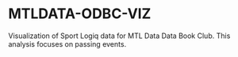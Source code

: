 # MTLDATA-ODBC-VIZ
Visualization of Sport Logiq data for MTL Data Data Book Club. This analysis focuses on passing events.
